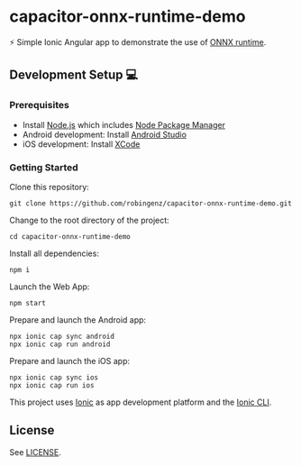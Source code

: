 # capacitor-onnx-runtime-demo

⚡️ Simple Ionic Angular app to demonstrate the use of [ONNX runtime](https://onnxruntime.ai/).

## Development Setup 💻

### Prerequisites

- Install [Node.js](https://nodejs.org) which includes [Node Package Manager](https://www.npmjs.com/get-npm)
- Android development: Install [Android Studio](https://developer.android.com/studio)
- iOS development: Install [XCode](https://apps.apple.com/de/app/xcode/id497799835?mt=12)

### Getting Started

Clone this repository:

```
git clone https://github.com/robingenz/capacitor-onnx-runtime-demo.git
```

Change to the root directory of the project:

```
cd capacitor-onnx-runtime-demo
```

Install all dependencies:

```
npm i
```

Launch the Web App:

```
npm start
```

Prepare and launch the Android app:

```
npx ionic cap sync android
npx ionic cap run android
```

Prepare and launch the iOS app:

```
npx ionic cap sync ios
npx ionic cap run ios
```

This project uses [Ionic](https://ionicframework.com/) as app development platform and the [Ionic CLI](https://ionicframework.com/docs/cli).

## License

See [LICENSE](LICENSE).
